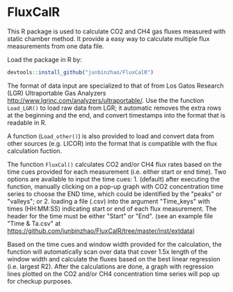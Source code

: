 # FluxCalR
This R package is used to calculate CO2 and CH4 gas fluxes measured with static chamber method. It provide a 
    easy way to calculate multiple flux measurements from one data file. 
    
Load the package in R by:
```R
devtools::install_github("junbinzhao/FluxCalR")
```
The format of data input are specialized to that of from Los Gatos Research (LGR) Ultraportable Gas Analyzers 
    <http://www.lgrinc.com/analyzers/ultraportable/>. Use the the function `Load_LGR()` to load raw data from LGR; 
    it automatic removes the extra rows at the beginning and the end, and convert timestamps into the format that is readable in R. 
    
A function (`Load_other()`) is also provided to load and convert data from other sources (e.g. LICOR) into the format that is 
    compatible with the flux calculation fuction. 
    
The function `FluxCal()` calculates CO2 and/or CH4 flux rates based on the time cues provided for each measurement (i.e. either 
    start or end time). Two options are available to input the time cues: 
    1. (default) after executing the function, manually clicking on a pop-up graph with CO2 concentration time series to choose 
    the END time, which could be identified by the "peaks" or "valleys"; or 
    2. loading a file (.csv) into the argument "Time_keys" with times (HH:MM:SS) indicating start or end of each flux measurement. 
    The header for the time must be either "Start" or "End". 
    (see an example file "Time & Ta.csv" at https://github.com/junbinzhao/FluxCalR/tree/master/inst/extdata)
    
Based on the time cues and window width provided for the calculation, the function will automatically scan over data that cover
    1.5x length of the window width and calculate the fluxes based on the best linear regression (i.e. largest R2). After the
    calculations are done, a graph with regression lines plotted on the CO2 and/or CH4 concentration time series will pop up 
    for checkup purposes. 
